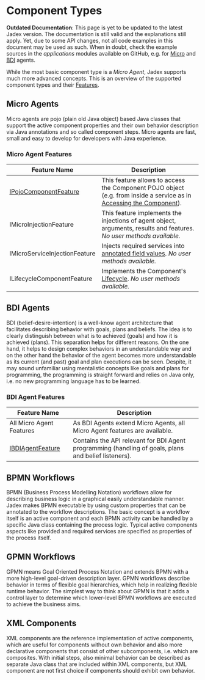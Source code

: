 # Component Types

**Outdated Documentation**: This page is yet to be updated to the latest Jadex version. The documentation is still valid and the explanations still apply. Yet, due to some API changes, not all code examples in this document may be used as such. When in doubt, check the example sources in the *applications* modules available on GitHub, e.g. for [Micro](https://github.com/actoron/jadex/tree/master/applications/micro/src/main/java/jadex/micro) and [BDI](https://github.com/actoron/jadex/tree/master/applications/bdiv3/src/main/java/jadex/bdiv3) agents.

While the most basic component type is a *Micro Agent*, Jadex supports much more advanced concepts. This is an overview of the supported component types and their [Features](../components/components.md#component-features).

<!--TODO: List IComponentFeatures of each type-->

## Micro Agents

Micro agents are pojo (plain old Java object) based Java classes that support the active component properties and their own behavior description via Java annotations and so called component steps. Micro agents are fast, small and easy to develop for developers with Java experience.

### Micro Agent Features

| Feature Name | Description |
|--------------|-------------|
|[IPojoComponentFeature](https://download.actoron.com/docs/nightlies/latest/javadoc/jadex/bridge/component/IPojoComponentFeature)| This feature allows to access the Component POJO object (e.g. from inside a service as in [Accessing the Component](../services/services.md#accessing-the-component)). |
|IMicroInjectionFeature| This feature implements the injections of agent object, arguments, results and features. *No user methods available.* |
|IMicroServiceInjectionFeature| Injects required services into [annotated field values](../services/services.md#using-injection). *No user methods available.*|
|ILifecycleComponentFeature| Implements the Component's [Lifecycle](../components/components.md#component-lifecycle). *No user methods available.*|

## BDI Agents

BDI (belief-desire-intention) is a well-know agent architecture that facilitates describing behavior with goals, plans and beliefs. The idea is to clearly distinguish between what is to achieved (goals) and how it is achieved (plans). This separation helps for different reasons. On the one hand, it helps to design complex behaviors in an understandable way and on the other hand the behavior of the agent becomes more understandable as its current (and past) goal and plan executions can be seen.
Despite, it may sound unfamiliar using mentalistic concepts like goals and plans for programming, the programming is straight forward and relies on Java only, i.e. no new programming language has to be learned.

### BDI Agent Features

| Feature Name | Description |
|--------------|-------------|
|All Micro Agent Features| As BDI Agents extend Micro Agents, all Micro Agent features are available.|
|[IBDIAgentFeature](https://download.actoron.com/docs/nightlies/latest/javadoc/jadex/bdiv3/features/IBDIAgentFeature.html)| Contains the API relevant for BDI Agent programming (handling of goals, plans and belief listeners).

## BPMN Workflows

 BPMN (Business Process Modelling Notation) workflows allow for describing business logic in a graphical easily understandable manner. Jadex makes BPMN executable by using custom properties that can be annotated to the workflow descriptions. The basic concept is a workflow itself is an active component and each BPMN activity can be handled by a specific Java class containing the process logic. Typical active components aspects like provided and required services are specified as properties of the process itself.

## GPMN Workflows

 GPMN means Goal Oriented Process Notation and extends BPMN with a more high-level goal-driven description layer. GPMN workflows describe behavior in terms of flexible goal hierarchies, which help in realizing flexible runtime behavior. The simplest way to think about GPMN is that it adds a control layer to determine which lower-level BPMN workflows are executed to achieve the business aims.

## XML Components

 XML components are the reference implementation of active components, which are useful for components without own behavior and also more declarative components that consist of other subcomponents, i.e. which are composites. With initial steps, also minimal behavior can be described as separate Java class that are included within XML components, but XML component are not first choice if components should exhibit own behavior.
